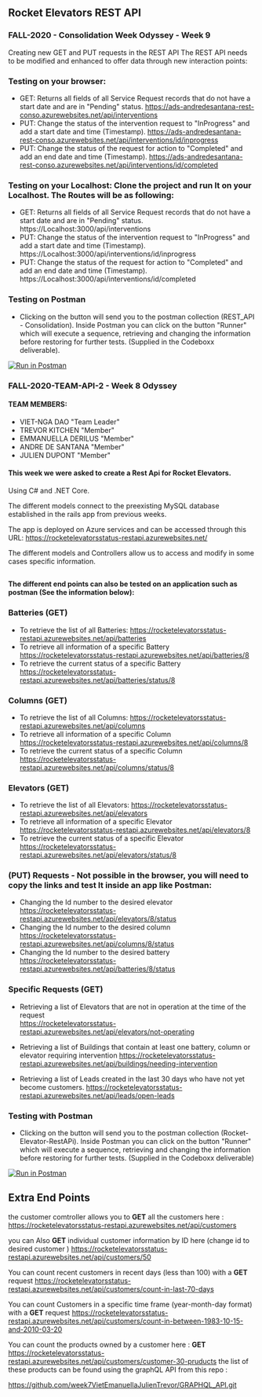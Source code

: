 
## Rocket Elevators REST API

### FALL-2020 - Consolidation Week Odyssey - Week 9  

Creating new GET and PUT requests in the REST API
The REST API needs to be modified and enhanced to offer data through new interaction points:


### Testing on your browser:
* GET: Returns all fields of all Service Request records that do not have a start date and are in "Pending" status.
  https://ads-andredesantana-rest-conso.azurewebsites.net/api/interventions
* PUT: Change the status of the intervention request to "InProgress" and add a start date and time (Timestamp).
  https://ads-andredesantana-rest-conso.azurewebsites.net/api/interventions/id/inprogress
* PUT: Change the status of the request for action to "Completed" and add an end date and time (Timestamp).
  https://ads-andredesantana-rest-conso.azurewebsites.net/api/interventions/id/completed

### Testing on your Localhost: Clone the project and run It on your Localhost. The Routes will be as following:
* GET: Returns all fields of all Service Request records that do not have a start date and are in "Pending" status.
  https://Localhost:3000/api/interventions
* PUT: Change the status of the intervention request to "InProgress" and add a start date and time (Timestamp).
  https://Localhost:3000/api/interventions/id/inprogress
* PUT: Change the status of the request for action to "Completed" and add an end date and time (Timestamp).
  https://Localhost:3000/api/interventions/id/completed

### Testing on Postman
* Clicking on the button will send you to the postman collection (REST_API - Consolidation). Inside Postman you can click on the button "Runner" which will execute a sequence, retrieving and changing the information before restoring for further tests. (Supplied in the Codeboxx deliverable).

[![Run in Postman](https://run.pstmn.io/button.svg)](https://app.getpostman.com/run-collection/e59caff4ae79127966f5)


### FALL-2020-TEAM-API-2 - Week 8 Odyssey 

#### TEAM MEMBERS:
- VIET-NGA DAO "Team Leader"
- TREVOR KITCHEN "Member"
- EMMANUELLA DERILUS "Member"
- ANDRE DE SANTANA "Member"
- JULIEN DUPONT "Member"

#### This week we were asked to create a Rest Api for Rocket Elevators.
Using C# and .NET Core.

The different models connect to the preexisting MySQL database established in the rails app from previous weeks.

The app is deployed on Azure services and can be accessed through this URL: 
https://rocketelevatorsstatus-restapi.azurewebsites.net/

The different models and Controllers allow us to access and modify in some cases specific information.

## 

 **The different end points can also be tested on an application such as postman (See the information below):**

### Batteries **(GET)**
* To retrieve the list of all Batteries:
https://rocketelevatorsstatus-restapi.azurewebsites.net/api/batteries
* To retrieve all information of a specific Battery
https://rocketelevatorsstatus-restapi.azurewebsites.net/api/batteries/8
* To retrieve the current status of a specific Battery
https://rocketelevatorsstatus-restapi.azurewebsites.net/api/batteries/status/8

### Columns **(GET)**
* To retrieve the list of all Columns:
https://rocketelevatorsstatus-restapi.azurewebsites.net/api/columns  
* To retrieve all information of a specific Column
https://rocketelevatorsstatus-restapi.azurewebsites.net/api/columns/8
* To retrieve the current status of a specific Column
https://rocketelevatorsstatus-restapi.azurewebsites.net/api/columns/status/8

### Elevators **(GET)**
* To retrieve the list of all Elevators:
https://rocketelevatorsstatus-restapi.azurewebsites.net/api/elevators
* To retrieve all information of a specific Elevator
https://rocketelevatorsstatus-restapi.azurewebsites.net/api/elevators/8
* To retrieve the current status of a specific Elevator
https://rocketelevatorsstatus-restapi.azurewebsites.net/api/elevators/status/8

### **(PUT) Requests** - Not possible in the browser, you will need to copy the links and test It inside an app like Postman:
* Changing the Id number to the desired elevator
https://rocketelevatorsstatus-restapi.azurewebsites.net/api/elevators/8/status
* Changing the Id number to the desired column
https://rocketelevatorsstatus-restapi.azurewebsites.net/api/columns/8/status
* Changing the Id number to the desired battery
https://rocketelevatorsstatus-restapi.azurewebsites.net/api/batteries/8/status


### Specific Requests **(GET)** 
* Retrieving a list of Elevators that are not in operation at the time of the request  
https://rocketelevatorsstatus-restapi.azurewebsites.net/api/elevators/not-operating

* Retrieving a list of Buildings that contain at least one battery, column or elevator requiring intervention
https://rocketelevatorsstatus-restapi.azurewebsites.net/api/buildings/needing-intervention

* Retrieving a list of Leads created in the last 30 days who have not yet become customers.
https://rocketelevatorsstatus-restapi.azurewebsites.net/api/leads/open-leads

### Testing with Postman 
* Clicking on the button will send you to the postman collection (Rocket-Elevator-RestAPi). Inside Postman you can click on the button "Runner" which will execute a sequence, retrieving and changing the information before restoring for further tests. (Supplied in the Codeboxx deliverable)

[![Run in Postman](https://run.pstmn.io/button.svg)](https://app.getpostman.com/run-collection/47f22848ca3c199cba2f)


## Extra End Points

the customer comtroller allows you to **GET** all the customers here : 
https://rocketelevatorsstatus-restapi.azurewebsites.net/api/customers

you can Also **GET** individual customer information by ID here (change id to desired customer )
https://rocketelevatorsstatus-restapi.azurewebsites.net/api/customers/50

You can count recent customers in recent days  (less than 100) with a **GET** request
https://rocketelevatorsstatus-restapi.azurewebsites.net/api/customers/count-in-last-70-days

You can count Customers in a specific time frame (year-month-day format) with a **GET** request 
https://rocketelevatorsstatus-restapi.azurewebsites.net/api/customers/count-in-between-1983-10-15-and-2010-03-20

You can count the products owned by a customer here : 
**GET** https://rocketelevatorsstatus-restapi.azurewebsites.net/api/customers/customer-30-pruducts
the list of these products can be found using the graphQL API from this repo : 

https://github.com/week7VietEmanuellaJulienTrevor/GRAPHQL_API.git


